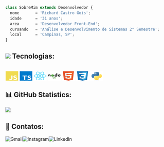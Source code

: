```js
class SobreMim extends Desenvolvedor {
  nome       = 'Richard Castro Gois';
  idade      = '31 anos';
  area       = 'Desenvolvedor Front-End';
  cursando   = 'Análise e Desenvolvimento de Sistemas 2° Semestre';
  local      = 'Campinas, SP';
}
```


## <img src="https://media2.giphy.com/media/QssGEmpkyEOhBCb7e1/giphy.gif?cid=ecf05e47a0n3gi1bfqntqmob8g9aid1oyj2wr3ds3mg700bl&rid=giphy.gif" width ="25"><b> Tecnologias:</b>
<div style="display: inline_block"><br>
  <img align="center" alt="Richard-Js" height="30" width="40" src="https://raw.githubusercontent.com/devicons/devicon/master/icons/javascript/javascript-plain.svg">
  <img align="center" alt="Richard-Ts" height="30" width="40" src="https://raw.githubusercontent.com/devicons/devicon/master/icons/typescript/typescript-plain.svg">
  <img align="center" alt="Richard-ReactJs" height="30" width="40" src="https://raw.githubusercontent.com/devicons/devicon/master/icons/react/react-original.svg">
  <img align="center" alt="Richard-NodeJs" height="30" width="40" src="https://github.com/devicons/devicon/blob/master/icons/nodejs/nodejs-original-wordmark.svg">
  <img align="center" alt="Richard-HTML" height="30" width="40" src="https://raw.githubusercontent.com/devicons/devicon/master/icons/html5/html5-original.svg">
  <img align="center" alt="Richard-CSS" height="30" width="40" src="https://raw.githubusercontent.com/devicons/devicon/master/icons/css3/css3-original.svg">
  <img align="center" alt="Richard-Python" height="30" width="40" src="https://raw.githubusercontent.com/devicons/devicon/master/icons/python/python-original.svg">
</div>


## 📊 GitHub Statistics:
<img heigth="180em" src="https://github-readme-stats.vercel.app/api/top-langs/?username=richardcastrogois&layout=compact&langs_count=16&theme=dracula"/>


## 🤝 Contatos:

[<img align="left" alt="Gmail" src="https://img.shields.io/badge/Gmail-D14836?style=for-the-badge&logo=gmail&logoColor=white"/>](mailto:dev.richardgois@gmail.com)&nbsp;
[<img align="left" alt="Instagram" src="https://img.shields.io/badge/-Instagram-%23E4405F?style=for-the-badge&logo=instagram&logoColor=white"/>](https://www.instagram.com/richardcastrogois/)&nbsp;
[<img align="left" alt="LinkedIn" src="https://img.shields.io/badge/LinkedIn-0077B5?style=for-the-badge&logo=linkedin&logoColor=white"/>](https://www.linkedin.com/in/richard-castro-00a6b42bb//)&nbsp;
